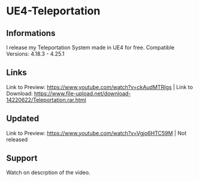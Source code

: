 # UE4-Teleportation

##  Informations
I release my Teleportation System made in UE4 for free.
Compatible Versions: 4.18.3 - 4.25.1

## Links
Link to Preview: https://www.youtube.com/watch?v=ckAudMTRIgs | 
Link to Download: https://www.file-upload.net/download-14220622/Teleportation.rar.html

## Updated
Link to Preview: https://www.youtube.com/watch?v=Vgjo6HTC59M  | Not released

## Support
Watch on descrption of the video.
